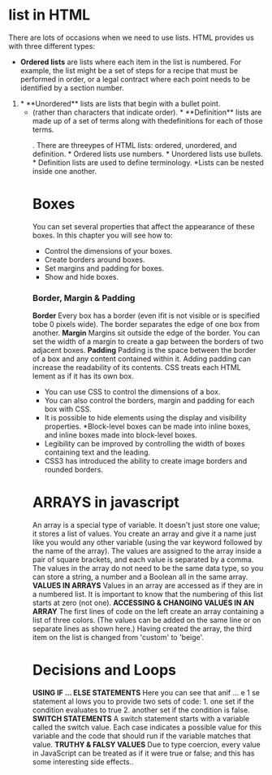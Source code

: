 # list in HTML
There are lots of occasions when we
need to use lists. HTML provides us with
three different types:
* **Ordered lists** are lists where each item in the list is
numbered. For example, the list might be a set of steps for
a recipe that must be performed in order, or a legal contract
where each point needs to be identified by a section
number.
<ol> <li>
* **Unordered** lists are lists that begin with a bullet point. <ul> <li>
(rather than characters that indicate order).
* **Definition** lists are made up of a set of terms along with thedefinitions for each of those terms.
<dl> <dt>.
There are threeypes of HTML lists: ordered, unordered, and definition.
* Ordered lists use numbers.
* Unordered lists use bullets.
* Definition lists are used to define terminology.
*Lists can be nested inside one another.

# Boxes 
You can set several properties that affect the appearance of
these boxes. In this chapter you will see how to:
* Control the dimensions of your boxes.
* Create borders around boxes.
* Set margins and padding for boxes.
* Show and hide boxes.
### Border, Margin & Padding
**Border**
Every box has a border (even ifit is not visible or is specified tobe 0 pixels wide). The border separates the edge of one box from another.
**Margin**
Margins sit outside the edge of the border. You can set the
width of a margin to create a gap between the borders of two
adjacent boxes.
**Padding**
Padding is the space between the border of a box and any
content contained within it. Adding padding can increase the
readability of its contents.
CSS treats each HTML lement as if it has its own box.
* You can use CSS to control the dimensions of a box.
* You can also control the borders, margin and padding
for each box with CSS.
* It is possible to hide elements using the display and
visibility properties.
*Block-level boxes can be made into inline boxes, and
inline boxes made into block-level boxes.
* Legibility can be improved by controlling the width of
boxes containing text and the leading.
* CSS3 has introduced the ability to create image
borders and rounded borders.
# ARRAYS in javascript
An array is a special type of variable. It doesn't just store one value; it stores a list of values.
You create an array and give it a name just like you would any other variable (using the var keyword followed by the name of the array).
The values are assigned to the array inside a pair of square
brackets, and each value is separated by a comma. The values in the array do not need to be the same data type, so you can store a string, a number and a Boolean all in the same array.
**VALUES IN ARRAYS**
Values in an array are accessed as if they are in
a numbered list. It is important to know that the
numbering of this list starts at zero (not one).
**ACCESSING & CHANGING VALUES IN AN ARRAY**
The first lines of code on the left create an array containing a list of three colors. (The values can
be added on the same line or on separate lines as shown here.) Having created the array, the third item on the list is changed from 'custom' to 'beige'.

# Decisions and Loops
**USING IF ... ELSE STATEMENTS**
Here you can see that anif ... e 1 se statement al lows you
to provide two sets of code: 1. one set if the condition
evaluates to true 2. another set if the condition is
false.
**SWITCH STATEMENTS**
A switch statement starts with a variable called the switch value. Each case indicates a possible value for this variable and the code that should run if the variable matches that value.
**TRUTHY & FALSY VALUES**
Due to type coercion, every value in JavaScript
can be treated as if it were true or false; and
this has some interesting side effects..
